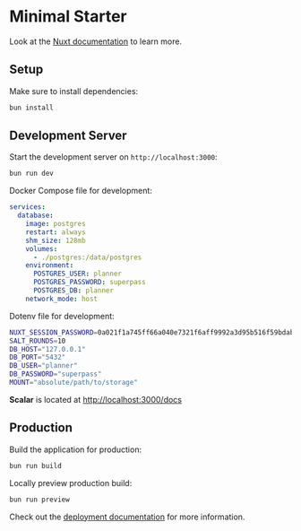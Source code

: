 # Minimal Starter

Look at the [Nuxt documentation](https://nuxt.com/docs/getting-started/introduction) to learn more.

## Setup

Make sure to install dependencies:

```bash
bun install
```

## Development Server

Start the development server on `http://localhost:3000`:

```bash
bun run dev
```

Docker Compose file for development:

```yaml
services:
  database:
    image: postgres
    restart: always
    shm_size: 128mb
    volumes:
      - ./postgres:/data/postgres
    environment:
      POSTGRES_USER: planner
      POSTGRES_PASSWORD: superpass
      POSTGRES_DB: planner
    network_mode: host
```

Dotenv file for development:

```bash
NUXT_SESSION_PASSWORD=0a021f1a745ff66a040e7321f6aff9992a3d95b516f59bdab7b887cc6b2b925b
SALT_ROUNDS=10
DB_HOST="127.0.0.1"
DB_PORT="5432"
DB_USER="planner"
DB_PASSWORD="superpass"
MOUNT="absolute/path/to/storage"
```

**Scalar** is located at [http://localhost:3000/docs](http://localhost:3000/docs)

## Production

Build the application for production:

```bash
bun run build
```

Locally preview production build:

```bash
bun run preview
```

Check out the [deployment documentation](https://nuxt.com/docs/getting-started/deployment) for more information.
